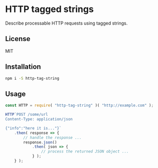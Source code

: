 # HTTP tagged strings

Describe processable HTTP requests using tagged strings.

## License

MIT

## Installation

```bash
npm i -S http-tag-string
``` 

## Usage

```javascript
const HTTP = require( "http-tag-string" )( "http://example.com" );

HTTP`POST /some/url
Content-Type: application/json

{"info":"here it is..."}`
	.then( response => {
		// handle the response ...
		response.json()
			.then( json => {
				// process the returned JSON object ...
			} );
	} );
```
